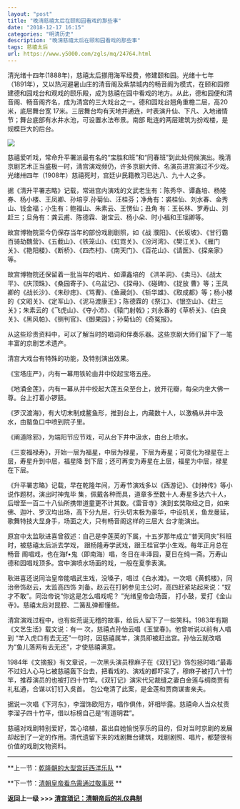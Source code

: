 ```yaml
---
layout: "post"
title: "晚清慈禧太后在颐和园看戏的那些事"
date: "2018-12-17 16:15"
categories: "明清历史"
description: "晚清慈禧太后在颐和园看戏的那些事"
tags: 慈禧太后
url: https://www.y5000.com/zgls/mq/24764.html
---
```






清光绪十四年(1888年)，慈禧太后挪用海军经费，修建颐和园。光绪十七年（1891年），又以热河避暑山庄的清音阁及紫禁城内的畅音阁为模式，在颐和园修建德和园戏台和观戏的颐乐殿，成为慈禧在园中看戏的地方。从此，德和园便和清音阁、畅音阁齐名，成为清宫的三大戏台之一。德和园戏台翘角重檐二层，高20米，底层舞台宽
17米。三层舞台均有天地井通连，吋表演升仙、下凡、入地诸情节；舞台底部有水井水池，可设置水法布景。南部 毗连的两层建筑为扮戏楼，是规模巨大的后台。

![](https://img.y5000.com/uploads/allimg/170808/12-1FPQ319505O.jpg)

慈禧爱听戏，常命升平署派最有名的“宝胜和班”和“同春班”到此处伺候演出。晚清京剧艺术正当盛极一时，淸宫演戏频仍，许多京剧大师、名演员进宫演过不少戏。光绪卅四年（1908年）慈禧死时，宫廷屮民籍教习已达八、九十人之多。

据《清升平署志略》记载，常进宫内演戏的文武老生有：陈秀华、谭鑫培、杨隆券、杨小楼、王凤卿、孙培亨.孙菊仙、汪桂芬；净角有：裘桂仙、刘水春、金秀山、钱金福；小生有：鲍福山、朱素云、王愣仙；丑角
有：王长林、罗寿山、刘赶三；旦角有：龚云甫、陈德霖、谢宝云、杨小朵、时小福和王瑶卿等。

故宫博物院至今仍保存当年的部份戏剧剧照，如《战
濮阳》、《长坂坡》、《甘行霸百骑劫魏营》、《五截山》、《铁笼山》、《虹霓关》、《汾河湾》、《樊江关》、《雁门关》、《艳阳楼》、《断桥》、《四杰村》、《南天门》、《百花山》、《请医》、《探亲家》
等。

故宫博物院还保留着一批当年的唱片、如谭鑫培的 《洪羊洞》、《卖马》、《战太平》、《庆顶珠》、《桑园寄子》、《乌盆记》、《探母》、《碰碑》、《捉放
曹》等；王凤卿的《战长沙》、《朱砂痣》、《骂曹》、《鱼藏剑》、《斩华雄》、《取成都》等；杨小楼的《文昭关》、《定军山》、《泥马渡康王》；陈德霖的《祭江》、《银空山》、《赶三关》；朱素云的《飞虎山》、《夺小沛》、《辕门射戟》；刘永春的《草桥关》、《白良关》、《黑风帕》、《铡判官》、《御果园》；孙菊仙的《奇冤报》。

从这些珍贵资料中，可以了解当时的唱词和伴奏乐器。这些京剧大师们留下了一笔丰富的京剧艺术遗产。

清宫大戏台有特殊的功能，及特别演出效果。

《宝塔庄严》，内有一幕用铁轮由井中绞起宝塔五座。

《地涌金莲》，内有一幕从并中绞起大莲五朵至台上，放开花瓣，每朵内坐大佛一尊。台上打着小锣鼓。

《罗汉渡海》，有大切末制成鳌鱼形，推到台上，内藏数十人，以激桶从井中汲水，由螯鱼口中喷到院子里。

《阐道除邪》，为端阳节应节戏，可从台下井中汲水，由台上喷水。

《三变福禄寿》，开始一层为福星，中层为禄星，下层为寿星；可变化为禄星在上层，寿星升到中层，福星降 到下层；还可再变为寿星在上层，福星为中层，禄星在下层。

《升平署志略》记载，早在乾隆年间，万寿节演戏多以《西游记》、《封神传》等小说作题材。演出时神鬼毕
集，佩戴各种而具，道章多至数十人.寿星多达六十人，后增至一百二十八仙所携带道童更不计其数。《雷音寺》演到玄奘取经之日，如来佛、迦叶、罗汉均出场，高下分九层，行头切末极为豪华，中设机关，鱼龙曼延，歌舞特技大显身手，场面之大，只有畅音阁这样的三层大
台才能演出。

原宫中太监耿进喜曾叙述：自己是李莲英的下属，十五岁那年成立“普天同庆”科班时，被慈禧太后派去学戏， 跟杨隆寿学武戏，跟王桂官学小生戏。每年正月总在畅音
阁唱戏，也在海f•鬼（即南海）唱，冬日在丰泽园，夏日在纯一斋。万寿山德和园唱戏顶多。宫中演喷水场面的戏，一般在夏季表演。

耿进喜还说同治皇帝能唱武生戏，没嗓子，唱过《白水滩》。一次唱《黄鹤楼》，同治帝饰赵云，太监高四饰
刘备。赵云在打躬参见主公时，高四赶紧站起来说：“奴才不敢”。同治帝说“你这是怎么唱戏呢？ ”光绪皇帝会场面，
打小鼓，爱打《金山寺》。慈禧太后对昆腔、二簧乱弹都懂些。

清宫演戏过程中，也有些荒诞无稽的故事，给后人留下了一些笑料。1983年有期《文艺生活》载文说：有一 次，慈禧点孙怡云唱《玉堂春》。他曾听说以前有人唱到
“羊入虎口有去无还”一句时，因慈禧属羊，演员即被赶出宫。孙怡云就改唱为“鱼儿落网有去无还”，才使慈禧满意。

1984年《文摘报》有文章说，一次黑头演员穆麻子在《双钉记》饰包拯时唱:“最毒不过妇人心马匕被慈禧轰下台去，把看戏的、演戏的都吓呆了，穆麻子被打八十竹竿，推荐演员的也被打四十竹竿。《双钉记》演宋代兄裁缝之妻白金莲与绸商贾有礼私通，合谋以钉钉入吳首。
包公奄清了此案，是金莲和贾商谋害亲夫。

据说一次唱《下河东》，李溜饰欧阳方，唱作俱伟，奸相毕露。慈禧命人当众杖责李溜子四十竹平，借以标榜自己是“有道明君”。

慈禧对戏剧特别爱好，苦心培植，虽出自她愉悦享乐的目的，但对当时京剧的发展却起到了一定的作用。清代遗留下来的戏剧舞台建筑，戏剧剧照、唱片，都楚很有价值的戏剧文物资料。

* * *

**上一节：[乾隆朝的大型宫廷西洋乐队](https://www.y5000.com/zgls/mq/24763.html) **

**下一节：[清朝皇帝看鸟需通过敬事房](https://www.y5000.com/zgls/mq/24765.html) **

**返回上一级 >>> [清宫琐记：清朝帝后的礼仪典制](https://www.y5000.com/zgls/mq/24777.html)**
